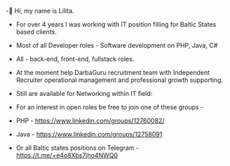 -👋 Hi, my name is Lilita.
- For over 4 years I was working with IT position filling for Baltic States based clients.
- Most of all Developer roles - Software development on PHP, Java, C# 
- All - back-end, front-end, fullstack roles.

- At the moment help DarbaGuru recruitment team with Independent Recruiter operational management and 
professional growth supporting.

- Still are available for Networking within IT field:

- For an interest in open roles be free to join one of these groups - 
- PHP - https://www.linkedin.com/groups/12760082/
- Java - https://www.linkedin.com/groups/12758091
- Or all Baltic states positions on Telegram - https://t.me/+e4o8Xbs7jho4NWQ0
